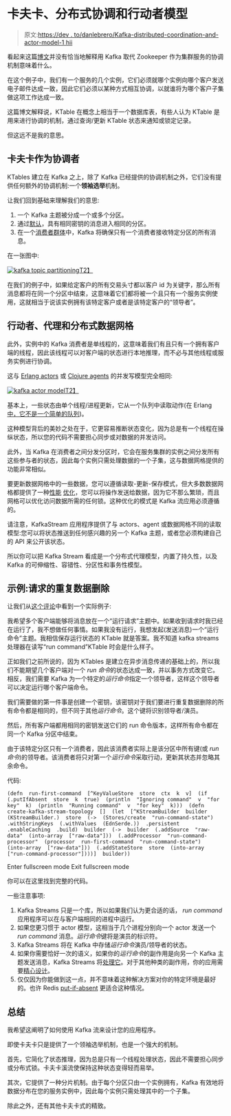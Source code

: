 # 卡夫卡、分布式协调和行动者模型

> 原文:[https://dev . to/danlebrero/Kafka-distributed-coordination-and-actor-model-1 hii](https://dev.to/danlebrero/kafka-distributed-coordination-and-the-actor-model-1hii)

看起来这篇[博文](https://dev.to/danlebrero/simplifying-your-microservices-architecture-with-kafka-and-kafkastreams)并没有恰当地解释用 Kafka 取代 Zookeeper 作为集群服务的协调机制意味着什么。

在这个例子中，我们有一个服务的几个实例，它们必须就哪个实例向哪个客户发送电子邮件达成一致，因此它们必须以某种方式相互协调，以就谁将为哪个客户子集做这项工作达成一致。

这篇博文解释说，KTable 在概念上相当于一个数据库表，有些人认为 KTable 是用来进行协调的机制，通过查询/更新 KTable 状态来通知或锁定记录。

但这远不是我的意思。

## 卡夫卡作为协调者

KTables 建立在 Kafka 之上，除了 Kafka 已经提供的协调机制之外，它们没有提供任何额外的协调机制:一个**领袖选举**机制。

让我们回到基础来理解我们的意思:

1.  一个 Kafka 主题被分成一个或多个分区。
2.  通过[默认](https://kafka.apache.org/documentation/#design_loadbalancing)，具有相同密钥的消息进入相同的分区。
3.  在一个[消费者群体](http://kafka.apache.org/documentation.html#intro_consumers)中，Kafka 将确保只有一个消费者接收特定分区的所有消息。

在一张图中:

[![kafka topic partitioning](../Images/b84ac17aa5659d58a3e0f3310e8ee244.png "Kafka partition distribution")T2】](https://res.cloudinary.com/practicaldev/image/fetch/s--VUlE5oe4--/c_limit%2Cf_auto%2Cfl_progressive%2Cq_auto%2Cw_880/http://danlebrero.com/images/blog/kafka-actors/kafka-partitions.png)

在我们的例子中，如果给定客户的所有交易头寸都以客户 id 为关键字，那么所有消息都将在同一个分区中结束，这意味着它们都将被一个且只有一个服务实例使用，这就相当于说该实例拥有该特定客户或者是该特定客户的“领导者”。

## 行动者、代理和分布式数据网格

此外，实例中的 Kafka 消费者是单线程的，这意味着我们有且只有一个拥有客户端的线程，因此该线程可以对客户端的状态进行本地推理，而不必与其他线程或服务实例进行协调。

这与 [Erlang actors](https://en.wikipedia.org/wiki/Actor_model) 或 [Clojure agents](https://clojure.org/reference/agents) 的并发写模型完全相同:

[![kafka actor model](../Images/2968ad23a3960bea282dc9ad22da6df9.png "Actor model")T2】](https://res.cloudinary.com/practicaldev/image/fetch/s--gzW-cTA0--/c_limit%2Cf_auto%2Cfl_progressive%2Cq_auto%2Cw_880/http://danlebrero.com/images/blog/kafka-actors/kafka-actor-model.png)

基本上，一些状态由单个线程/进程更新，它从一个队列中读取动作(在 Erlang [中，它不是一个简单的队列](http://www.dalnefre.com/wp/2011/10/erlang-style-mailboxes/))。

这种模型背后的美妙之处在于，它更容易推断状态变化，因为总是有一个线程在操纵状态，所以您的代码不需要担心同步或对数据的并发访问。

此外，当 Kafka 在消费者之间分发分区时，它会在服务集群的实例之间分发所有这些参与者的状态，因此每个实例只需处理数据的一个子集，这与数据网格提供的功能非常相似。

要更新数据网格中的一些数据，您可以遵循读取-更新-保存模式，但大多数数据网格都提供了一种[性能](https://docs.oracle.com/cd/E14526_01/coh.350/e14509/transactionslocks.htm#COHDG116) [优化](http://docs.hazelcast.org/docs/3.9.2/manual/html-single/index.html#data-affinity)，您可以将操作发送给数据，因为它不那么繁琐，而且网格可以优化访问数据所需的任何锁。这种优化的模式是 Kafka 流应用必须遵循的。

请注意，KafkaStream 应用程序提供了与 actors、agent 或数据网格不同的读取模型:您可以将状态推送到任何感兴趣的另一个 Kafka 主题，或者您必须构建自己的 API 来公开该状态。

所以你可以把 Kafka Stream 看成是一个分布式代理模型，内置了持久性，以及 Kafka 的可伸缩性、容错性、分区性和事务性模型。

## 示例:请求的重复数据删除

让我们从[这个评论](http://disq.us/p/1p5usrq)中看到一个实际例子:

我希望多个客户端能够将消息放在一个“运行请求”主题中。如果收到请求时我已经在运行了，我不想做任何事情。如果我没有运行，我想发起(发送消息)一个“运行命令”主题。我相信保存运行状态的 KTable 就是答案。我不知道 kafka streams 处理器在读写“run command”KTable 时会是什么样子。

正如我们之前所说的，因为 KTables 是建立在异步消息传递的基础上的，所以我们不能期望几个客户端对一个 *run 命令*的状态达成一致，并以事务方式改变它。相反，我们需要 Kafka 为一个特定的*运行命令*指定一个领导者，这样这个领导者可以决定运行哪个客户端命令。

我们需要做的第一件事是创建一个密钥，该密钥对于我们要进行重复数据删除的所有命令都是相同的，但不同于其他*运行命令*。这个键将识别领导者/演员。

然后，所有客户端都用相同的密钥发送它们的 run 命令版本，这样所有命令都在同一个 Kafka 分区中结束。

由于该特定分区只有一个消费者，因此该消费者实际上是该分区中所有键(或 *run 命令*)的领导者。该消费者将只对第一个*运行命令*采取行动，更新其状态并忽略其余命令。

代码:

```
(defn  run-first-command  [^KeyValueStore  store  ctx  k  v]  (if  (.putIfAbsent  store  k  true)  (println  "Ignoring command"  v  "for key"  k)  (println  "Running command"  v  "for key"  k)))  (defn  create-kafka-stream-topology  []  (let  [^KStreamBuilder  builder  (KStreamBuilder.)  store  (->  (Stores/create  "run-command-state")  .withStringKeys  (.withValues  (EdnSerde.))  .persistent  .enableCaching  .build)  builder  (->  builder  (.addSource  "raw-data"  (into-array  ["raw-data"]))  (.addProcessor  "run-command-processor"  (processor  run-first-command  "run-command-state")  (into-array  ["raw-data"]))  (.addStateStore  store  (into-array  ["run-command-processor"])))]  builder)) 
```

Enter fullscreen mode Exit fullscreen mode

你可以在这里找到完整的代码。

一些注意事项:

1.  Kafka Streams 只是一个库，所以如果我们认为更合适的话， *run command* 应用程序可以在与客户端相同的进程中运行。
2.  如果您更习惯于 actor 模型，这相当于几个进程分别向一个 actor 发送一个 *run command* 消息。*运行命令*键将是演员的标识符。
3.  Kafka Streams 将在 Kafka 中存储*运行命令*演员/领导者的状态。
4.  如果你需要恰好一次的语义，如果你的*运行命令*的副作用是向另一个 Kafka 主题发送消息，Kafka Streams 将[处理它](https://www.confluent.io/blog/exactly-once-semantics-are-possible-heres-how-apache-kafka-does-it/)。对于其他种类的副作用，你的应用需要[精心设计](https://medium.com/@jaykreps/exactly-once-support-in-apache-kafka-55e1fdd0a35f)。
5.  仅仅因为你能做到这一点，并不意味着这种解决方案对你的特定环境是最好的。也许 Redis [put-if-absent](https://redis.io/commands/setnx) 更适合这种情况。

## 总结

我希望这阐明了如何使用 Kafka 流来设计您的应用程序。

即使卡夫卡只是提供了一个领袖选举机制，也是一个强大的机制。

首先，它简化了状态推理，因为总是只有一个线程处理状态，因此不需要担心同步或分布式锁。卡夫卡溪流使保持这种状态变得轻而易举。

其次，它提供了一种分片机制。由于每个分区只由一个实例拥有，Kafka 有效地将数据分布在您的服务实例中，因此每个实例只需处理其中的一个子集。

除此之外，还有其他卡夫卡式的精致。